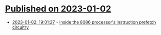 # [Published on 2023-01-02](index.md)

* [2023-01-02, 19:01:27](https://lobste.rs/s/pdlfxp/inside_8086_processor_s_instruction) - [Inside the 8086 processor's instruction prefetch circuitry](https://www.righto.com/2023/01/inside-8086-processors-instruction.html)
